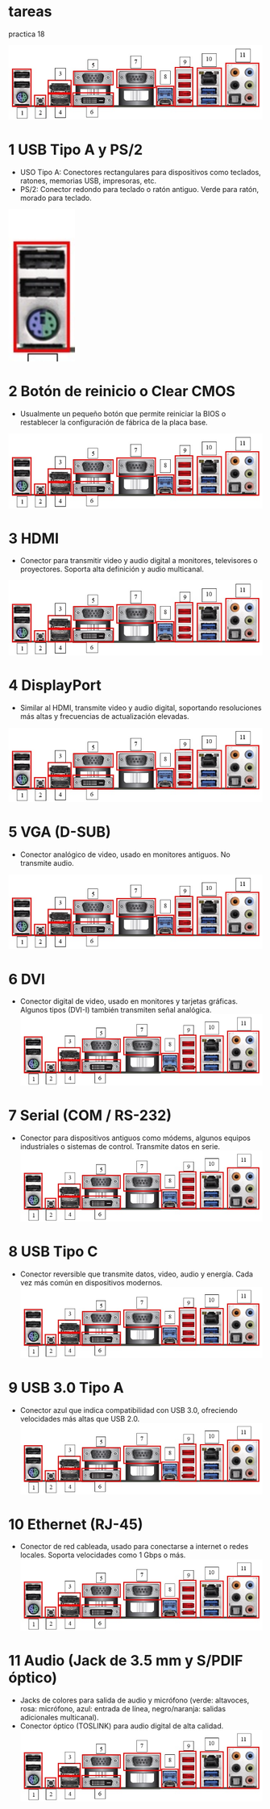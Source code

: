 # tareas
practica 18

![pepitosjuares](/img/conectores.jpg)

# 1 USB Tipo A y PS/2
+ USO Tipo A: Conectores rectangulares para dispositivos como teclados, ratones, memorias USB, impresoras, etc.
+ PS/2: Conector redondo para teclado o ratón antiguo. Verde para ratón, morado para teclado.

![pepitosjuares](/img/conector01.png)

# 2 Botón de reinicio o Clear CMOS
+ Usualmente un pequeño botón que permite reiniciar la BIOS o restablecer la configuración de fábrica de la placa base.

![pepitosjuares](/img/conectores.jpg)

# 3 HDMI
+ Conector para transmitir video y audio digital a monitores, televisores o proyectores. Soporta alta definición y audio multicanal.

![pepitosjuares](/img/conectores.jpg)

# 4 DisplayPort
+ Similar al HDMI, transmite video y audio digital, soportando resoluciones más altas y frecuencias de actualización elevadas.
  
![pepitosjuares](/img/conectores.jpg)

# 5 VGA (D-SUB)
+ Conector analógico de video, usado en monitores antiguos. No transmite audio.

![pepitosjuares](/img/conectores.jpg)

# 6 DVI
+ Conector digital de video, usado en monitores y tarjetas gráficas. Algunos tipos (DVI-I) también transmiten señal analógica.
![pepitosjuares](/img/conectores.jpg)

# 7 Serial (COM / RS-232)
+ Conector para dispositivos antiguos como módems, algunos equipos industriales o sistemas de control. Transmite datos en serie.
![pepitosjuares](/img/conectores.jpg)

# 8 USB Tipo C
+ Conector reversible que transmite datos, video, audio y energía. Cada vez más común en dispositivos modernos.
![pepitosjuares](/img/conectores.jpg)

# 9 USB 3.0 Tipo A
+ Conector azul que indica compatibilidad con USB 3.0, ofreciendo velocidades más altas que USB 2.0.
![pepitosjuares](/img/conectores.jpg)

# 10 Ethernet (RJ-45)
+ Conector de red cableada, usado para conectarse a internet o redes locales. Soporta velocidades como 1 Gbps o más.
![pepitosjuares](/img/conectores.jpg)

# 11 Audio (Jack de 3.5 mm y S/PDIF óptico)
+ Jacks de colores para salida de audio y micrófono (verde: altavoces, rosa: micrófono, azul: entrada de línea, negro/naranja: salidas adicionales multicanal).
+ Conector óptico (TOSLINK) para audio digital de alta calidad.
![pepitosjuares](/img/conectores.jpg)
